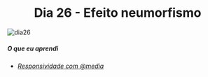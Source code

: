 
<h1 align= "center">
 <a>Dia 26 - Efeito neumorfismo </a>
</h1>

![dia26]()


 ##### O que eu aprendi
* *[Responsividade com @media](https://developer.mozilla.org/pt-BR/docs/Web/CSS/Media_Queries/Using_media_queries)*







